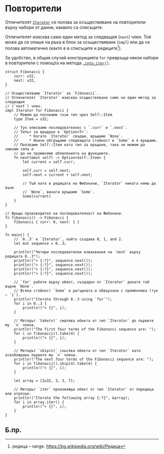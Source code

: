 # Повторители

Отличителят [`Iterator`][iter] се ползва за осъществяване на повторители върху
набори от данни, каквито са списъците.

Отличителят изисква само един метод за следващия (`next`) член. Той може да се
опише на ръка в блок за осъществяване (`impl`) или да се ползва автоматично
(както е в списъците и редиците[^range]).

За удобство, в общия случай конструкцията `for` превръща някои набори в
повторители с помощта на метода [`.into_iter()`][intoiter].

```rust,editable
struct Fibonacci {
    curr: u32,
    next: u32,
}

// Осъществяваме `Iterator` за `Fibonacci`.
// Отличителят `Iterator` изисква осъществяване само на един метод за следващия
// (`next`) член.
impl Iterator for Fibonacci {
    // Можем да ползваме този тип чрез Self::Item
    type Item = u32;

    // Тук описваме последователнос с `.curr` и `.next`.
    // Типът за връщане е `Option<T>`:
    //     * Когато `Iterator` свърши, връщаме `None`.
    //     * Иначе обгръщаме следващата стойност в `Some` и я връщаме.
    // Ползваме Self::Item като тип за връщане, така че можем да сменим типа и
    // да не променяме обявленията на функциите.
    fn next(&mut self) -> Option<Self::Item> {
        let current = self.curr;

        self.curr = self.next;
        self.next = current + self.next;

        // Тъй като в редицата на Фибоначи, `Iterator` никога няма да въне
        // `None`, винаги връщаме `Some`.
        Some(current)
    }
}

// Връща производител на последователност на Фибоначи.
fn fibonacci() -> Fibonacci {
    Fibonacci { curr: 0, next: 1 }
}

fn main() {
    // `0..3` е `Iterator`, който създава 0, 1, and 2.
    let mut sequence = 0..3;

    println!("Четири последователни извиквания на `next` върху редицата 0..3");
    println!("> {:?}", sequence.next());
    println!("> {:?}", sequence.next());
    println!("> {:?}", sequence.next());
    println!("> {:?}", sequence.next());

    // `for` работи върху обект, създаден от `Iterator` докато той върне `None`.
    // Всяка стойност `Some` е рагърната и обвързана с променлива (тук – `i`).
    println!("Iterate through 0..3 using `for`");
    for i in 0..3 {
        println!("> {}", i);
    }

    // Методът `take(n)` смалява обекта от тип `Iterator` до първите му  `n` члена.
    println!("The first four terms of the Fibonacci sequence are: ");
    for i in fibonacci().take(4) {
        println!("> {}", i);
    }

    // Методът `skip(n)` скъсява обекта от тип `Iterator` като освобождава първите му `n` члена.
    println!("The next four terms of the Fibonacci sequence are: ");
    for i in fibonacci().skip(4).take(4) {
        println!("> {}", i);
    }

    let array = [1u32, 3, 3, 7];

    // Методът `iter` произвежда обект от тип `Iterator` от поредица или отрязък.
    println!("Iterate the following array {:?}", &array);
    for i in array.iter() {
        println!("> {}", i);
    }
}
```

## Б.пр.

[^range]: редица – range. https://bg.wikipedia.org/wiki/Редица

[intoiter]: https://doc.rust-lang.org/std/iter/trait.IntoIterator.html
[iter]: https://doc.rust-lang.org/core/iter/trait.Iterator.html

